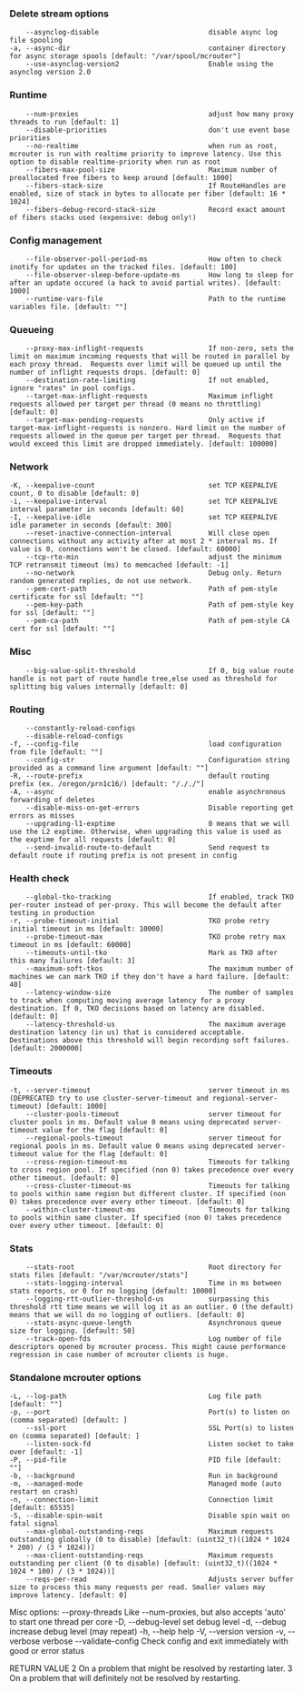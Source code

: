 ### Delete stream options
	    --asynclog-disable                           disable async log file spooling
	-a, --async-dir                                  container directory for async storage spools [default: "/var/spool/mcrouter"]
	    --use-asynclog-version2                      Enable using the asynclog version 2.0

### Runtime
	    --num-proxies                                adjust how many proxy threads to run [default: 1]
	    --disable-priorities                         don't use event base priorities
	    --no-realtime                                when run as root, mcrouter is run with realtime priority to improve latency. Use this option to disable realtime-priority when run as root
	    --fibers-max-pool-size                       Maximum number of preallocated free fibers to keep around [default: 1000]
	    --fibers-stack-size                          If RouteHandles are enabled, size of stack in bytes to allocate per fiber [default: 16 * 1024]
	    --fibers-debug-record-stack-size             Record exact amount of fibers stacks used (expensive: debug only!)

### Config management
	    --file-observer-poll-period-ms               How often to check inotify for updates on the tracked files. [default: 100]
	    --file-observer-sleep-before-update-ms       How long to sleep for after an update occured (a hack to avoid partial writes). [default: 1000]
	    --runtime-vars-file                          Path to the runtime variables file. [default: ""]

### Queueing
	    --proxy-max-inflight-requests                If non-zero, sets the limit on maximum incoming requests that will be routed in parallel by each proxy thread.  Requests over limit will be queued up until the number of inflight requests drops. [default: 0]
	    --destination-rate-limiting                  If not enabled, ignore "rates" in pool configs.
	    --target-max-inflight-requests               Maximum inflight requests allowed per target per thread (0 means no throttling) [default: 0]
	    --target-max-pending-requests                Only active if target-max-inflight-requests is nonzero. Hard limit on the number of requests allowed in the queue per target per thread.  Requests that would exceed this limit are dropped immediately. [default: 100000]


### Network
	-K, --keepalive-count                            set TCP KEEPALIVE count, 0 to disable [default: 0]
	-i, --keepalive-interval                         set TCP KEEPALIVE interval parameter in seconds [default: 60]
	-I, --keepalive-idle                             set TCP KEEPALIVE idle parameter in seconds [default: 300]
	    --reset-inactive-connection-interval         Will close open connections without any activity after at most 2 * interval ms. If value is 0, connections won't be closed. [default: 60000]
	    --tcp-rto-min                                adjust the minimum TCP retransmit timeout (ms) to memcached [default: -1]
	    --no-network                                 Debug only. Return random generated replies, do not use network.
	    --pem-cert-path                              Path of pem-style certificate for ssl [default: ""]
	    --pem-key-path                               Path of pem-style key for ssl [default: ""]
	    --pem-ca-path                                Path of pem-style CA cert for ssl [default: ""]

### Misc
	    --big-value-split-threshold                  If 0, big value route handle is not part of route handle tree,else used as threshold for splitting big values internally [default: 0]


### Routing
	    --constantly-reload-configs
	    --disable-reload-configs
	-f, --config-file                                load configuration from file [default: ""]
	    --config-str                                 Configuration string provided as a command line argument [default: ""]
	-R, --route-prefix                               default routing prefix (ex. /oregon/prn1c16/) [default: "/././"]
	-A, --async                                      enable asynchronous forwarding of deletes
	    --disable-miss-on-get-errors                 Disable reporting get errors as misses
	    --upgrading-l1-exptime                       0 means that we will use the L2 exptime. Otherwise, when upgrading this value is used as the exptime for all requests [default: 0]
	    --send-invalid-route-to-default              Send request to default route if routing prefix is not present in config

### Health check
	    --global-tko-tracking                        If enabled, track TKO per-router instead of per-proxy. This will become the default after testing in production
	-r, --probe-timeout-initial                      TKO probe retry initial timeout in ms [default: 10000]
	    --probe-timeout-max                          TKO probe retry max timeout in ms [default: 60000]
	    --timeouts-until-tko                         Mark as TKO after this many failures [default: 3]
	    --maximum-soft-tkos                          The maximum number of machines we can mark TKO if they don't have a hard failure. [default: 40]
	    --latency-window-size                        The number of samples to track when computing moving average latency for a proxy destination. If 0, TKO decisions based on latency are disabled. [default: 0]
	    --latency-threshold-us                       The maximum average destination latency (in us) that is considered acceptable. Destinations above this threshold will begin recording soft failures. [default: 2000000]

### Timeouts
	-t, --server-timeout                             server timeout in ms (DEPRECATED try to use cluster-server-timeout and regional-server-timeout) [default: 1000]
	    --cluster-pools-timeout                      server timeout for cluster pools in ms. Default value 0 means using deprecated server-timeout value for the flag [default: 0]
	    --regional-pools-timeout                     server timeout for regional pools in ms. Default value 0 means using deprecated server-timeout value for the flag [default: 0]
	    --cross-region-timeout-ms                    Timeouts for talking to cross region pool. If specified (non 0) takes precedence over every other timeout. [default: 0]
	    --cross-cluster-timeout-ms                   Timeouts for talking to pools within same region but different cluster. If specified (non 0) takes precedence over every other timeout. [default: 0]
	    --within-cluster-timeout-ms                  Timeouts for talking to pools within same cluster. If specified (non 0) takes precedence over every other timeout. [default: 0]

### Stats
	    --stats-root                                 Root directory for stats files [default: "/var/mcrouter/stats"]
	    --stats-logging-interval                     Time in ms between stats reports, or 0 for no logging [default: 10000]
	    --logging-rtt-outlier-threshold-us           surpassing this threshold rtt time means we will log it as an outlier. 0 (the default) means that we will do no logging of outliers. [default: 0]
	    --stats-async-queue-length                   Asynchronous queue size for logging. [default: 50]
	    --track-open-fds                             Log number of file descriptors opened by mcrouter process. This might cause performance regression in case number of mcrouter clients is huge.

### Standalone mcrouter options
	-L, --log-path                                   Log file path [default: ""]
	-p, --port                                       Port(s) to listen on (comma separated) [default: ]
	    --ssl-port                                   SSL Port(s) to listen on (comma separated) [default: ]
	    --listen-sock-fd                             Listen socket to take over [default: -1]
	-P, --pid-file                                   PID file [default: ""]
	-b, --background                                 Run in background
	-m, --managed-mode                               Managed mode (auto restart on crash)
	-n, --connection-limit                           Connection limit [default: 65535]
	-S, --disable-spin-wait                          Disable spin wait on fatal signal
	    --max-global-outstanding-reqs                Maximum requests outstanding globally (0 to disable) [default: (uint32_t)((1024 * 1024 * 200) / (3 * 1024))]
	    --max-client-outstanding-reqs                Maximum requests outstanding per client (0 to disable) [default: (uint32_t)((1024 * 1024 * 100) / (3 * 1024))]
	    --reqs-per-read                              Adjusts server buffer size to process this many requests per read. Smaller values may improve latency. [default: 0]

Misc options:
	    --proxy-threads                              Like --num-proxies, but also accepts 'auto' to start one thread per core
	-D, --debug-level                                set debug level
	-d, --debug                                      increase debug level (may repeat)
	-h, --help                                       help
	-V, --version                                    version
	-v, --verbose                                    verbose
	    --validate-config                            Check config and exit immediately with good or error status

RETURN VALUE
	2                                                On a problem that might be resolved by restarting later.
	3                                                On a problem that will definitely not be resolved by restarting.
```